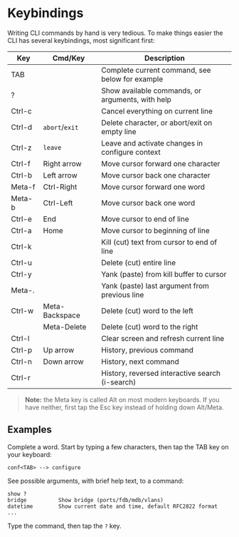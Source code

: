 # Keybindings

Writing CLI commands by hand is very tedious.  To make things easier the
CLI has several keybindings, most significant first:

| **Key** | **Cmd/Key**    | **Description**                                  |
|---------|----------------|--------------------------------------------------|
| TAB     |                | Complete current command, see below for example  |
| ?       |                | Show available commands, or arguments, with help |
| Ctrl-c  |                | Cancel everything on current line                |
| Ctrl-d  | `abort`/`exit` | Delete character, or abort/exit on empty line    |
| Ctrl-z  | `leave`        | Leave and activate changes in configure context  |
| Ctrl-f  | Right arrow    | Move cursor forward one character                |
| Ctrl-b  | Left arrow     | Move cursor back one character                   |
| Meta-f  | Ctrl-Right     | Move cursor forward one word                     |
| Meta-b  | Ctrl-Left      | Move cursor back one word                        |
| Ctrl-e  | End            | Move cursor to end of line                       |
| Ctrl-a  | Home           | Move cursor to beginning of line                 |
| Ctrl-k  |                | Kill (cut) text from cursor to end of line       |
| Ctrl-u  |                | Delete (cut) entire line                         |
| Ctrl-y  |                | Yank (paste) from kill buffer to cursor          |
| Meta-.  |                | Yank (paste) last argument from previous line    |
| Ctrl-w  | Meta-Backspace | Delete (cut) word to the left                    |
|         | Meta-Delete    | Delete (cut) word to the right                   |
| Ctrl-l  |                | Clear screen and refresh current line            |
| Ctrl-p  | Up arrow       | History, previous command                        |
| Ctrl-n  | Down arrow     | History, next command                            |
| Ctrl-r  |                | History, reversed interactive search (i-search)  |

> **Note:** the Meta key is called Alt on most modern keyboards.  If you
> have neither, first tap the Esc key instead of holding down Alt/Meta.

## Examples

Complete a word.  Start by typing a few characters, then tap the TAB key
on your keyboard:

    conf<TAB> --> configure

See possible arguments, with brief help text, to a command:

    show ?
    bridge          Show bridge (ports/fdb/mdb/vlans)
    datetime        Show current date and time, default RFC2822 format
    ...

Type the command, then tap the `?` key.

